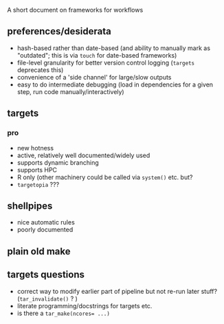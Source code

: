 A short document on frameworks for workflows

## preferences/desiderata

- hash-based rather than date-based (and ability to manually mark as "outdated"; this is via `touch` for date-based frameworks)
- file-level granularity for better version control logging (`targets` deprecates this)
- convenience of a 'side channel' for large/slow outputs
- easy to do intermediate debugging (load in dependencies for a given step, run code manually/interactively)

## targets

### pro

- new hotness
- active, relatively well documented/widely used
- supports dynamic branching
- supports HPC
- R only (other machinery could be called via `system()` etc. but?
- `targetopia` ???

## shellpipes

- nice automatic rules
- poorly documented

## plain old make

## targets questions

- correct way to modify earlier part of pipeline but not re-run later stuff? (`tar_invalidate()` ? )
- literate programming/docstrings for targets etc.
- is there a `tar_make(ncores= ...)`
